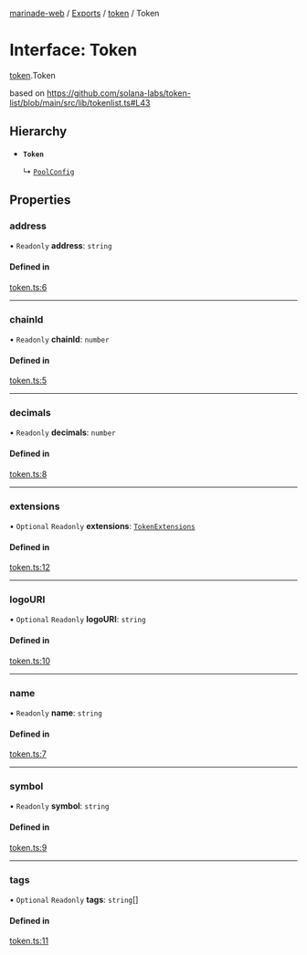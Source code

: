 [marinade-web](../README.md) / [Exports](../modules.md) / [token](../modules/token.md) / Token

# Interface: Token

[token](../modules/token.md).Token

based on https://github.com/solana-labs/token-list/blob/main/src/lib/tokenlist.ts#L43

## Hierarchy

- **`Token`**

  ↳ [`PoolConfig`](pool.PoolConfig.md)

## Properties

### address

• `Readonly` **address**: `string`

#### Defined in

[token.ts:6](https://github.com/marinade-finance/marinade-web/blob/c14991b/src/services/domain/token.ts#L6)

___

### chainId

• `Readonly` **chainId**: `number`

#### Defined in

[token.ts:5](https://github.com/marinade-finance/marinade-web/blob/c14991b/src/services/domain/token.ts#L5)

___

### decimals

• `Readonly` **decimals**: `number`

#### Defined in

[token.ts:8](https://github.com/marinade-finance/marinade-web/blob/c14991b/src/services/domain/token.ts#L8)

___

### extensions

• `Optional` `Readonly` **extensions**: [`TokenExtensions`](tokenExtensions.TokenExtensions.md)

#### Defined in

[token.ts:12](https://github.com/marinade-finance/marinade-web/blob/c14991b/src/services/domain/token.ts#L12)

___

### logoURI

• `Optional` `Readonly` **logoURI**: `string`

#### Defined in

[token.ts:10](https://github.com/marinade-finance/marinade-web/blob/c14991b/src/services/domain/token.ts#L10)

___

### name

• `Readonly` **name**: `string`

#### Defined in

[token.ts:7](https://github.com/marinade-finance/marinade-web/blob/c14991b/src/services/domain/token.ts#L7)

___

### symbol

• `Readonly` **symbol**: `string`

#### Defined in

[token.ts:9](https://github.com/marinade-finance/marinade-web/blob/c14991b/src/services/domain/token.ts#L9)

___

### tags

• `Optional` `Readonly` **tags**: `string`[]

#### Defined in

[token.ts:11](https://github.com/marinade-finance/marinade-web/blob/c14991b/src/services/domain/token.ts#L11)
